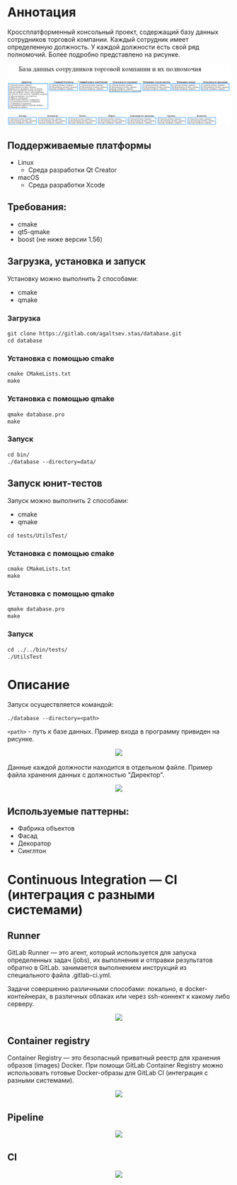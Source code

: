 # Аннотация
Кроссплатформенный консольный проект, содержащий базу данных сотрудников торговой компании. Каждый сотрудник имеет определенную должность. У каждой должности есть свой ряд полномочий. Более подробно представлено на рисунке.
<p align="center">
<img src="images/database.png"/>
</p>

## Поддерживаемые платформы
* Linux 
  * Среда разработки Qt Creator
* macOS
  * Среда разработки Xcode

## Требования:
* cmake
* qt5-qmake
* boost (не ниже версии 1.56)

## Загрузка, установка и запуск
Установку можно выполнить 2 способами:
* cmake
* qmake

### Загрузка
```
git clone https://gitlab.com/agaltsev.stas/database.git
cd database
```
### Установка с помощью cmake
```
cmake CMakeLists.txt
make
```
### Установка с помощью qmake
```
qmake database.pro
make
```
### Запуск
```
cd bin/
./database --directory=data/
```

## Запуск юнит-тестов
Запуск можно выполнить 2 способами:
* cmake
* qmake
```
cd tests/UtilsTest/
```
### Установка с помощью cmake
```
cmake CMakeLists.txt
make
```
### Установка с помощью qmake
```
qmake database.pro
make
```
### Запуск
```
cd ../../bin/tests/
./UtilsTest
```

# Описание
Запуск осуществляется командой:
```
./database --directory=<path>
```
```<path>``` - путь к базе данных. Пример входа в программу привиден на рисунке.
<p align="center">
<img src="images/accountlogin.png"/>
</p>

Данные каждой должности находится в отдельном файле. Пример файла хранения данных c должностью "Директор".
<p align="center">
<img src="images/director.png"/>
</p>

## Используемые паттерны:
* Фабрика объектов
* Фасад
* Декоратор
* Синглтон

# Continuous Integration — CI (интеграция с разными системами)

## Runner
GitLab Runner — это агент, который используется для запуска определенных задач (jobs), их выполнения и отправки результатов обратно в GitLab. занимается выполнением инструкций из специального файла .gitlab-ci.yml.

Задачи совершенно различными способами: локально, в docker-контейнерах, в различных облаках или через ssh-коннект к какому либо серверу.
<p align="center">
<img src="images/runner.png"/>
</p>

## Container registry
Container Registry — это безопасный приватный реестр для хранения образов (images) Docker. При помощи GitLab Container Registry можно использовать готовые Docker-образы для GitLab CI (интеграция с разными системами).
<p align="center">
<img src="images/containerregistry.png"/>
</p>

## Pipeline
<p align="center">
<img src="images/pipeline.png"/>
</p>

## CI
<p align="center">
<img src="images/ci.png"/>
</p>
